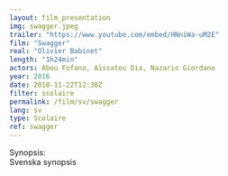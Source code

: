 ```yaml
---
layout: film_presentation
img: swagger.jpeg
trailer: "https://www.youtube.com/embed/HNniWa-uM2E"
film: "Swagger"
real: "Olivier Babinet"
length: "1h24min"
actors: Abou Fofana, Aïssatou Dia, Nazario Giordano
year: 2016
date: 2018-11-22T12:30Z
filter: scolaire
permalink: /film/sv/swagger
lang: sv
type: Scolaire
ref: swagger
---
```


<span class="name"> Synopsis:</span> <br/>
<span class="resumefilm"> Svenska synopsis </span>
